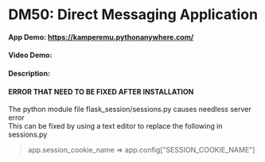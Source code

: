 # DM50: Direct Messaging Application
#### App Demo: <https://kamperemu.pythonanywhere.com/>
#### Video Demo:  <URL HERE>
#### Description:


#### ERROR THAT NEED TO BE FIXED AFTER INSTALLATION
The python module file flask_session/sessions.py causes needless server error\
This can be fixed by using a text editor to replace the following in sessions.py
> app.session_cookie_name => app.config["SESSION_COOKIE_NAME"]


